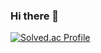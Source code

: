 ### Hi there 👋

[![Solved.ac Profile](http://mazassumnida.wtf/api/v2/generate_badge?boj=yeo)](https://solved.ac/yeo/)

<!--
**yeoyeoyoe/yeoyeoyoe** is a ✨ _special_ ✨ repository because its `README.md` (this file) appears on your GitHub profile.

Here are some ideas to get you started:

- 🔭 I’m currently working on ...
- 🌱 I’m currently learning ...
- 👯 I’m looking to collaborate on ...
- 🤔 I’m looking for help with ...
- 💬 Ask me about ...
- 📫 How to reach me: ...
- 😄 Pronouns: ...
- ⚡ Fun fact: ...
-->
